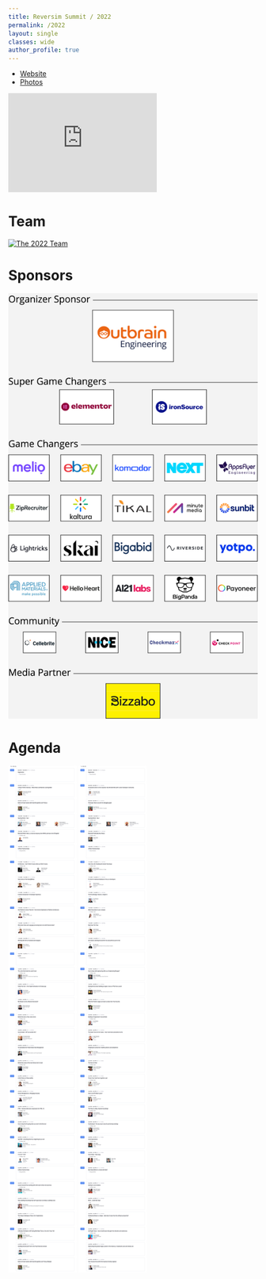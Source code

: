 ```yaml
---
title: Reversim Summit / 2022
permalink: /2022
layout: single
classes: wide
author_profile: true
---
```



* [Website](https://summit2022.reversim.com/)
* [Photos](https://photos.app.goo.gl/a9cSNdsVigteHzuj9)

<iframe width="300" height="200" src="https://www.youtube.com/embed/videoseries?list=PLqXy0aX6TzQrVZn7A42IWfYstZRAv2rGq" title="YouTube video player" frameborder="0" allow="accelerometer; autoplay; clipboard-write; encrypted-media; gyroscope; picture-in-picture" allowfullscreen></iframe>
<br/>

# Team
[![The 2022 Team](/assets/images/2022-team.jpg)](https://summit2022.reversim.com/page/2150798/about)

# Sponsors
[![The 2022 Sponsors](/assets/images/2022-sponsors.jpg)](https://summit2022.reversim.com/page/2150792/sponsors)

# Agenda
[![The 2022 Agenda (D1)](/assets/images/2022-agenda-d1.png)](https://summit2022.reversim.com/agenda)
[![The 2022 Agenda (D2)](/assets/images/2022-agenda-d2.png)](https://summit2022.reversim.com/agenda)

